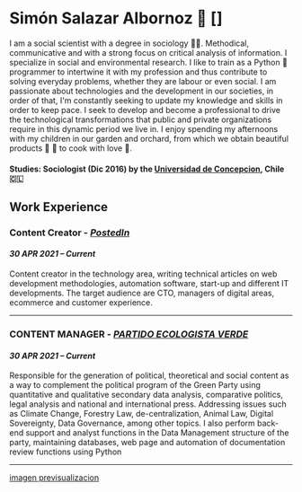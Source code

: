 # Simón Salazar Albornoz 🦉 []

I am a social scientist with a degree in sociology 👨‍🎓. Methodical, communicative and with a strong focus on critical analysis of information. I specialize in social and environmental research. I like to train as a Python 🐍 programmer to intertwine it with my profession and thus contribute to solving everyday problems, whether they are labour or even social. I am passionate about technologies and the development in our societies, in order of that, I'm constantly seeking to update my knowledge and skills in order to keep pace. I seek to develop and become a professional to drive the technological transformations that public and private organizations require in this dynamic period we live in. I enjoy spending my afternoons with my children in our garden and orchard, from which we obtain beautiful products 🍅 🌽 to cook with love 💚. 

#### Studies: Sociologist (Dic 2016) by the [Universidad de Concepcion](https://admision.udec.cl/sociologia/), Chile 🇨🇱

## Work Experience

### Content Creator - [_PostedIn_](https://www.postedin.com/)
#### _30 APR 2021 – Current_

Content creator in the technology area, writing technical articles on web development methodologies, automation
software, start-up and different IT developments.
The target audience are CTO, managers of digital areas, ecommerce and customer experience.

---
### CONTENT MANAGER - [_PARTIDO ECOLOGISTA VERDE_](https://www.ecologistas.cl/)
#### _30 APR 2021 – Current_

Responsible for the generation of political, theoretical and social content as a way to complement the political program
of the Green Party using quantitative and qualitative secondary data analysis, comparative politics, legal analysis and
national and international press. Addressing issues such as Climate Change, Forestry Law, de-centralization, Animal
Law, Digital Sovereignty, Data Governance, among other topics. I also perform back-end support and analyst functions
in the Data Management structure of the party, maintaining databases, web page and automation of documentation
review functions using Python

---

[imagen previsualizacion](https://www.pexels.com/es-es/foto/arte-azul-purpura-abstracto-5011647/)
